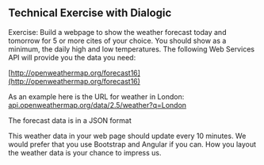 ## Technical Exercise with Dialogic

Exercise:
Build a webpage to show the weather forecast today and tomorrow for 5 or more cites of your choice.
You should show as a minimum, the daily high and low temperatures.
The following Web Services API will provide you the data you need:

[http://openweathermap.org/forecast16](http://openweathermap.org/forecast16)

As an example here is the URL for weather in London:
[api.openweathermap.org/data/2.5/weather?q=London](http://api.openweathermap.org/data/2.5/weather?q=London)

The forecast data is in a JSON format 

This weather data in your web page should update every 10 minutes.
We would prefer that you use Bootstrap and Angular if you can.
How you layout the weather data is your chance to impress us.